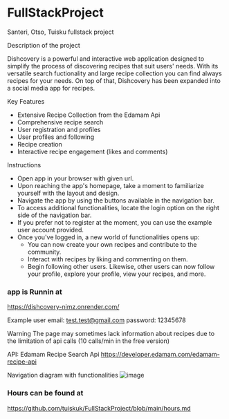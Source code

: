 # FullStackProject
Santeri, Otso, Tuisku fullstack project


Description of the project

Dishcovery is a powerful and interactive web application designed to simplify the process of discovering recipes that suit users' needs.
With its versatile search fuctionality and large recipe collection you can find always recipes for your needs. On top of that, Dishcovery has been expanded into a social media app for recipes.

Key Features
- Extensive Recipe Collection from the Edamam Api
- Comprehensive recipe search
- User registration and profiles
- User profiles and following
- Recipe creation
- Interactive recipe engagement (likes and comments)

Instructions
- Open app in your browser with given url.
- Upon reaching the app's homepage, take a moment to familiarize yourself with the layout and design.
- Navigate the app by using the buttons available in the navigation bar.
- To access additional functionalities, locate the login option on the right side of the navigation bar.
- If you prefer not to register at the moment, you can use the example user account provided.
- Once you've logged in, a new world of functionalities opens up:
   - You can now create your own recipes and contribute to the community.
   - Interact with recipes by liking and commenting on them.
   - Begin following other users. Likewise, other users can now follow your profile, explore your profile, view your recipes, and more.

### app is Runnin at 
https://dishcovery-nimz.onrender.com/

Example user
email: test.test@gmail.com
password: 12345678


Warning
The page may sometimes lack information about recipes due to the limitation of api calls (10 calls/min in the free version)

API:
Edamam Recipe Search Api
https://developer.edamam.com/edamam-recipe-api

Navigation diagram with functionalities
![image](https://github.com/tuiskuk/FullStackProject/assets/124632924/f5d54fc1-d87b-4990-8c39-de06283b69b9)


### Hours can be found at
https://github.com/tuiskuk/FullStackProject/blob/main/hours.md